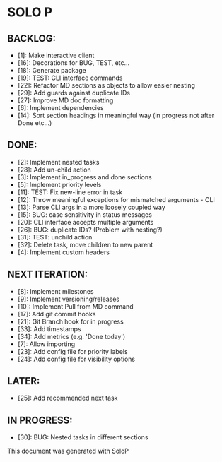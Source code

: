 # SOLO P

## BACKLOG:

- [1]: Make interactive client
- [16]: Decorations for BUG, TEST, etc...
- [18]: Generate package
- [19]: TEST: CLI interface commands
- [22]: Refactor MD sections as objects to allow easier nesting
- [29]: Add guards against duplicate IDs
- [27]: Improve MD doc formatting
- [6]: Implement dependencies
- [14]: Sort section headings in meaningful way (in progress not after Done etc...)

## DONE:

- [2]: Implement nested tasks
- [28]: Add un-child action
- [3]: Implement in_progress and done sections
- [5]: Implement priority levels
- [11]: TEST: Fix new-line error in task
- [12]: Throw meaningful exceptions for mismatched arguments - CLI
- [13]: Parse CLI args in a more loosely coupled way
- [15]: BUG: case sensitivity in status messages
- [20]: CLI interface accepts multiple arguments
- [26]: BUG: duplicate IDs? (Problem with nesting?)
- [31]: TEST: unchild action
- [32]: Delete task, move children to new parent
- [4]: Implement custom headers

## NEXT ITERATION:

- [8]: Implement milestones
- [9]: Implement versioning/releases
- [10]: Implement Pull from MD command
- [17]: Add git commit hooks
- [21]: Git Branch hook for in progress
- [33]: Add timestamps
- [34]: Add metrics (e.g. 'Done today')
- [7]: Allow importing
- [23]: Add config file for priority labels
- [24]: Add config file for visibility options

## LATER:

- [25]: Add recommended next task

## IN PROGRESS:

- [30]: BUG: Nested tasks in different sections

This document was generated with SoloP
